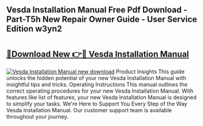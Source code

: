 ## Vesda Installation Manual Free Pdf Download - Part-T5h New Repair Owner Guide - User Service Edition w3yn2

# <h2><a href="http://cf1589.oget.top/?id=Vesda+Installation+Manual">🔗Download New 👉🔴 Vesda Installation Manual</a></h2>

[![Vesda Installation Manual new download](https://i.imgur.com/5g1atiW.png)](http://cf1589.oget.top/?id=Vesda+Installation+Manual)
Product Insights This guide unlocks the hidden potential of your new Vesda Installation Manual with insightful tips and tricks. Operating Instructions This manual outlines the correct operating procedures for your new Vesda Installation Manual. With features like list of features, your new Vesda Installation Manual is designed to simplify your tasks. We're Here to Support You Every Step of the Way Vesda Installation Manual. Our customer support team is available throughout your journey.
